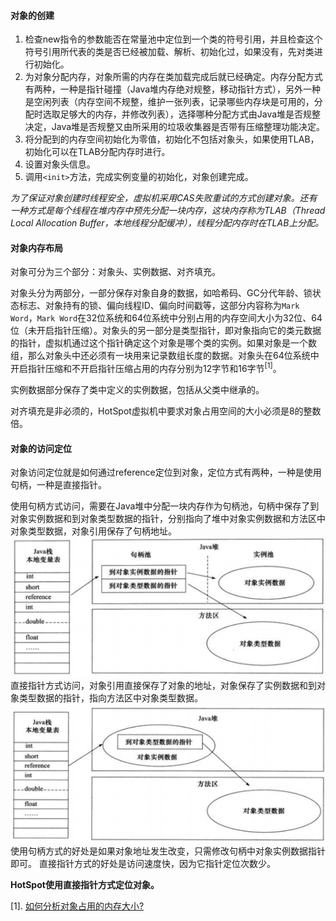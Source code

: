 #### 对象的创建
1. 检查new指令的参数能否在常量池中定位到一个类的符号引用，并且检查这个符号引用所代表的类是否已经被加载、解析、初始化过，如果没有，先对类进行初始化。
2. 为对象分配内存，对象所需的内存在类加载完成后就已经确定。内存分配方式有两种，一种是指针碰撞（Java堆内存绝对规整，移动指针方式），另外一种是空闲列表（内存空间不规整，维护一张列表，记录哪些内存块是可用的，分配时选取足够大的内存，并修改列表），选择哪种分配方式由Java堆是否规整决定，Java堆是否规整又由所采用的垃圾收集器是否带有压缩整理功能决定。
3. 将分配到的内存空间初始化为零值，初始化不包括对象头，如果使用TLAB，初始化可以在TLAB分配内存时进行。
4. 设置对象头信息。 
5. 调用`<init>`方法，完成实例变量的初始化，对象创建完成。

*为了保证对象创建时线程安全，虚拟机采用CAS失败重试的方式创建对象。还有一种方式是每个线程在堆内存中预先分配一块内存，这块内存称为TLAB（Thread Local Allocation Buffer，本地线程分配缓冲），线程分配内存时在TLAB上分配。*

#### 对象内存布局
对象可分为三个部分：对象头、实例数据、对齐填充。

对象头分为两部分，一部分保存对象自身的数据，如哈希码、GC分代年龄、锁状态标志、对象持有的锁、偏向线程ID、偏向时间戳等，这部分内容称为```Mark Word```，```Mark Word```在32位系统和64位系统中分别占用的内存空间大小为32位、64位（未开启指针压缩）。对象头的另一部分是类型指针，即对象指向它的类元数据的指针，虚拟机通过这个指针确定这个对象是哪个类的实例。如果对象是一个数组，那么对象头中还必须有一块用来记录数组长度的数据。对象头在64位系统中开启指针压缩和不开启指针压缩占用的内存分别为12字节和16字节<sup>[1]</sup>。

实例数据部分保存了类中定义的实例数据，包括从父类中继承的。

对齐填充是非必须的，HotSpot虚拟机中要求对象占用空间的大小必须是8的整数倍。

#### 对象的访问定位
对象访问定位就是如何通过reference定位到对象，定位方式有两种，一种是使用句柄，一种是直接指针。

使用句柄方式访问，需要在Java堆中分配一块内存作为句柄池，句柄中保存了到对象实例数据和到对象类型数据的指针，分别指向了堆中对象实例数据和方法区中对象类型数据，对象引用保存了句柄地址。  
![use handle]  
直接指针方式访问，对象引用直接保存了对象的地址，对象保存了实例数据和到对象类型数据的指针，指向方法区中对象类型数据。  
![direct pointer]  
使用句柄方式的好处是如果对象地址发生改变，只需修改句柄中对象实例数据指针即可。
直接指针方式的好处是访问速度快，因为它指针定位次数少。

**HotSpot使用直接指针方式定位对象。**

[1]. [如何分析对象占用的内存大小?](https://segmentfault.com/a/1190000006933272)

[use handle]: <../../_assets/use-handle.png>
[direct pointer]: <../../_assets/direct-pointer.png>
